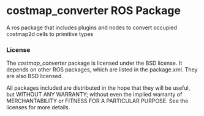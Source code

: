 costmap_converter ROS Package
=============================

A ros package that includes plugins and nodes to convert occupied costmap2d cells to primitive types


### License

The *costmap_converter* package is licensed under the BSD license.
It depends on other ROS packages, which are listed in the package.xml. They are also BSD licensed.

All packages included are distributed in the hope that they will be useful, but WITHOUT ANY WARRANTY; without even the implied warranty of MERCHANTABILITY or FITNESS FOR A PARTICULAR PURPOSE. See the licenses for more details.



